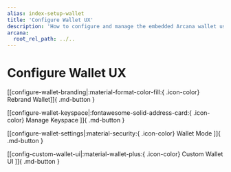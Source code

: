 ```yaml
---
alias: index-setup-wallet
title: 'Configure Wallet UX'
description: 'How to configure and manage the embedded Arcana wallet user experience (branding, default chains out of the box, keyspace - whether user wallet address remains same across all apps that integrate with Arcana SDKs or is unique per app), and more.'
arcana:
  root_rel_path: ../..
---
```


# Configure Wallet UX

[[configure-wallet-branding|:material-format-color-fill:{ .icon-color} Rebrand Wallet]]{ .md-button }

[[configure-wallet-keyspace|:fontawesome-solid-address-card:{ .icon-color} Manage Keyspace ]]{ .md-button }

[[configure-wallet-settings|:material-security:{ .icon-color} Wallet Mode ]]{ .md-button }

[[config-custom-wallet-ui|:material-wallet-plus:{ .icon-color} Custom Wallet UI ]]{ .md-button }